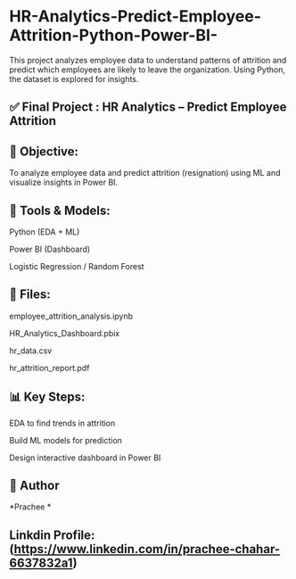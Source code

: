 # HR-Analytics-Predict-Employee-Attrition-Python-Power-BI-
This project analyzes employee data to understand patterns of attrition and predict which employees are likely to leave the organization. Using Python, the dataset is explored for insights. 

## ✅ Final Project : HR Analytics – Predict Employee Attrition

## 📌 Objective:

To analyze employee data and predict attrition (resignation) using ML and visualize insights in Power BI.

## 🧠 Tools & Models:

Python (EDA + ML)

Power BI (Dashboard)

Logistic Regression / Random Forest


## 📂 Files:

employee_attrition_analysis.ipynb

HR_Analytics_Dashboard.pbix

hr_data.csv

hr_attrition_report.pdf


## 📊 Key Steps:

EDA to find trends in attrition

Build ML models for prediction

Design interactive dashboard in Power BI

## 💼 Author
*Prachee *

## Linkdin Profile: (https://www.linkedin.com/in/prachee-chahar-6637832a1)
